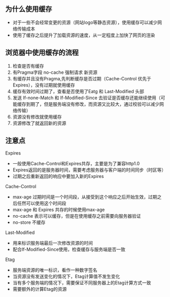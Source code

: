 ## 为什么使用缓存
+ 对于一些不会经常变更的资源（网站logo等静态资源），使用缓存可以减少网络传输成本
+ 使用了缓存之后提升了加载资源的速度，从一定程度上加快了网页的渲染

## 浏览器中使用缓存的流程
1. 检查是否有缓存
2. 有Pragma字段 no-cache 强制请求 新资源
3. 有缓存并且没有Pragma,先判断缓存是否过期（Cache-Control 优先于 Expires），没有过期就使用缓存
4. 缓存有效时间过期了，查看是否使用了Eatg 和 Last-Modified 头部
5. 发送 If-none-Match 和 If-Modified-Since 去验证是否缓存还能继续使用（可能缓存到期了，但是服务端没有修改，而资源又比较大，通过校验可以减少网络传输）
6. 资源没有修改就使用缓存
7. 资源修改了就返回新的资源

## 注意点
Expires
+ 一般使用Cache-Control和Expires共存，主要是为了兼容http1.0
+ Expires返回的是服务器时间，需要考虑服务器与客户端的时间同步（时区等）
+ 过期之后重新返回的响应中要加入新的Expires

Cache-Control
+ max-age 过期时间是一个时间段，从接受到这个响应之后开始生效，过期之后任然可以使用这个时间段
+ max-age 和 Expires 共存的时候使用max-age
+ no-cache 表示可以缓存，但是在使用缓存之前需要向服务器验证
+ no-store 不缓存

Last-Modified
+ 用来标识服务端最后一次修改资源的时间
+ 配合If-Modified-Since使用，检查缓存与服务端是否一致

Etag
+ 服务端资源的唯一标识，看作一种数字签名
+ 当资源没有发送变化的情况下，Etag计算值不发生变化
+ 当有多个服务端的情况下，需要保证不同服务器上的Etag计算方式一致
+ 需要额外的计算Etag的资源
